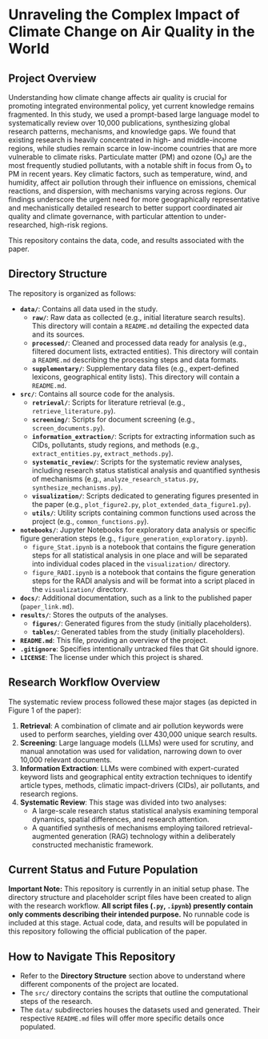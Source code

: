 # Unraveling the Complex Impact of Climate Change on Air Quality in the World

## Project Overview

Understanding how climate change affects air quality is crucial for promoting integrated environmental policy, yet current knowledge remains fragmented. In this study, we used a prompt-based large language model to systematically review over 10,000 publications, synthesizing global research patterns, mechanisms, and knowledge gaps. We found that existing research is heavily concentrated in high- and middle-income regions, while studies remain scarce in low-income countries that are more vulnerable to climate risks. Particulate matter (PM) and ozone (O₃) are the most frequently studied pollutants, with a notable shift in focus from O₃ to PM in recent years. Key climatic factors, such as temperature, wind, and humidity, affect air pollution through their influence on emissions, chemical reactions, and dispersion, with mechanisms varying across regions. Our findings underscore the urgent need for more geographically representative and mechanistically detailed research to better support coordinated air quality and climate governance, with particular attention to under-researched, high-risk regions.

This repository contains the data, code, and results associated with the paper.

## Directory Structure

The repository is organized as follows:

-   **`data/`**: Contains all data used in the study.
    -   **`raw/`**: Raw data as collected (e.g., initial literature search results). This directory will contain a `README.md` detailing the expected data and its sources.
    -   **`processed/`**: Cleaned and processed data ready for analysis (e.g., filtered document lists, extracted entities). This directory will contain a `README.md` describing the processing steps and data formats.
    -   **`supplementary/`**: Supplementary data files (e.g., expert-defined lexicons, geographical entity lists). This directory will contain a `README.md`.
-   **`src/`**: Contains all source code for the analysis.
    -   **`retrieval/`**: Scripts for literature retrieval (e.g., `retrieve_literature.py`).
    -   **`screening/`**: Scripts for document screening (e.g., `screen_documents.py`).
    -   **`information_extraction/`**: Scripts for extracting information such as CIDs, pollutants, study regions, and methods (e.g., `extract_entities.py`, `extract_methods.py`).
    -   **`systematic_review/`**: Scripts for the systematic review analyses, including research status statistical analysis and quantified synthesis of mechanisms (e.g., `analyze_research_status.py`, `synthesize_mechanisms.py`).
    -   **`visualization/`**: Scripts dedicated to generating figures presented in the paper (e.g., `plot_figure2.py`, `plot_extended_data_figure1.py`).
    -   **`utils/`**: Utility scripts containing common functions used across the project (e.g., `common_functions.py`).
-   **`notebooks/`**: Jupyter Notebooks for exploratory data analysis or specific figure generation steps (e.g., `figure_generation_exploratory.ipynb`).
    -   `figure_Stat.ipynb` is a notebook that contains the figure generation steps for all statistical analysis in one place and will be separated into individual codes placed in the `visualization/` directory.
    -   `figure_RADI.ipynb` is a notebook that contains the figure generation steps for the RADI analysis and will be format into a script placed in the `visualization/` directory.
-   **`docs/`**: Additional documentation, such as a link to the published paper (`paper_link.md`).
-   **`results/`**: Stores the outputs of the analyses.
    -   **`figures/`**: Generated figures from the study (initially placeholders).
    -   **`tables/`**: Generated tables from the study (initially placeholders).
-   **`README.md`**: This file, providing an overview of the project.
-   **`.gitignore`**: Specifies intentionally untracked files that Git should ignore.
-   **`LICENSE`**: The license under which this project is shared.

## Research Workflow Overview

The systematic review process followed these major stages (as depicted in Figure 1 of the paper):

1.  **Retrieval**: A combination of climate and air pollution keywords were used to perform searches, yielding over 430,000 unique search results.
2.  **Screening**: Large language models (LLMs) were used for scrutiny, and manual annotation was used for validation, narrowing down to over 10,000 relevant documents.
3.  **Information Extraction**: LLMs were combined with expert-curated keyword lists and geographical entity extraction techniques to identify article types, methods, climatic impact-drivers (CIDs), air pollutants, and research regions.
4.  **Systematic Review**: This stage was divided into two analyses:
    *   A large-scale research status statistical analysis examining temporal dynamics, spatial differences, and research attention.
    *   A quantified synthesis of mechanisms employing tailored retrieval-augmented generation (RAG) technology within a deliberately constructed mechanistic framework.

## Current Status and Future Population

**Important Note:** This repository is currently in an initial setup phase.
The directory structure and placeholder script files have been created to align with the research workflow.
**All script files (`.py`, `.ipynb`) presently contain only comments describing their intended purpose.** No runnable code is included at this stage.
Actual code, data, and results will be populated in this repository following the official publication of the paper.

## How to Navigate This Repository

-   Refer to the **Directory Structure** section above to understand where different components of the project are located.
-   The `src/` directory contains the scripts that outline the computational steps of the research.
-   The `data/` subdirectories houses the datasets used and generated. Their respective `README.md` files will offer more specific details once populated.
